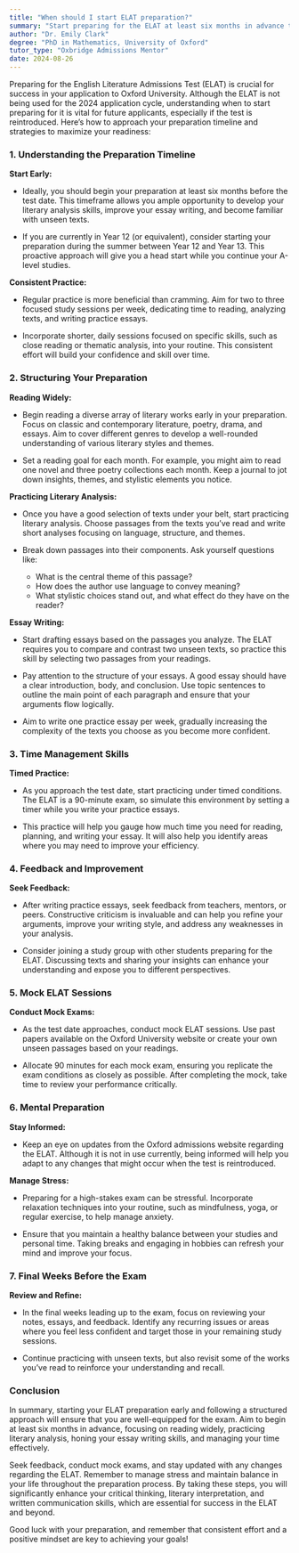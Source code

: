 ```yaml
---
title: "When should I start ELAT preparation?"
summary: "Start preparing for the ELAT at least six months in advance to enhance your literary analysis and essay writing skills for Oxford University applications."
author: "Dr. Emily Clark"
degree: "PhD in Mathematics, University of Oxford"
tutor_type: "Oxbridge Admissions Mentor"
date: 2024-08-26
---
```


Preparing for the English Literature Admissions Test (ELAT) is crucial for success in your application to Oxford University. Although the ELAT is not being used for the 2024 application cycle, understanding when to start preparing for it is vital for future applicants, especially if the test is reintroduced. Here’s how to approach your preparation timeline and strategies to maximize your readiness:

### 1. Understanding the Preparation Timeline

**Start Early:** 

- Ideally, you should begin your preparation at least six months before the test date. This timeframe allows you ample opportunity to develop your literary analysis skills, improve your essay writing, and become familiar with unseen texts.
  
- If you are currently in Year 12 (or equivalent), consider starting your preparation during the summer between Year 12 and Year 13. This proactive approach will give you a head start while you continue your A-level studies.

**Consistent Practice:**

- Regular practice is more beneficial than cramming. Aim for two to three focused study sessions per week, dedicating time to reading, analyzing texts, and writing practice essays.

- Incorporate shorter, daily sessions focused on specific skills, such as close reading or thematic analysis, into your routine. This consistent effort will build your confidence and skill over time.

### 2. Structuring Your Preparation

**Reading Widely:**

- Begin reading a diverse array of literary works early in your preparation. Focus on classic and contemporary literature, poetry, drama, and essays. Aim to cover different genres to develop a well-rounded understanding of various literary styles and themes.

- Set a reading goal for each month. For example, you might aim to read one novel and three poetry collections each month. Keep a journal to jot down insights, themes, and stylistic elements you notice.

**Practicing Literary Analysis:**

- Once you have a good selection of texts under your belt, start practicing literary analysis. Choose passages from the texts you’ve read and write short analyses focusing on language, structure, and themes.

- Break down passages into their components. Ask yourself questions like:
  - What is the central theme of this passage?
  - How does the author use language to convey meaning?
  - What stylistic choices stand out, and what effect do they have on the reader?

**Essay Writing:**

- Start drafting essays based on the passages you analyze. The ELAT requires you to compare and contrast two unseen texts, so practice this skill by selecting two passages from your readings.

- Pay attention to the structure of your essays. A good essay should have a clear introduction, body, and conclusion. Use topic sentences to outline the main point of each paragraph and ensure that your arguments flow logically.

- Aim to write one practice essay per week, gradually increasing the complexity of the texts you choose as you become more confident.

### 3. Time Management Skills

**Timed Practice:**

- As you approach the test date, start practicing under timed conditions. The ELAT is a 90-minute exam, so simulate this environment by setting a timer while you write your practice essays.

- This practice will help you gauge how much time you need for reading, planning, and writing your essay. It will also help you identify areas where you may need to improve your efficiency.

### 4. Feedback and Improvement

**Seek Feedback:**

- After writing practice essays, seek feedback from teachers, mentors, or peers. Constructive criticism is invaluable and can help you refine your arguments, improve your writing style, and address any weaknesses in your analysis.

- Consider joining a study group with other students preparing for the ELAT. Discussing texts and sharing your insights can enhance your understanding and expose you to different perspectives.

### 5. Mock ELAT Sessions

**Conduct Mock Exams:**

- As the test date approaches, conduct mock ELAT sessions. Use past papers available on the Oxford University website or create your own unseen passages based on your readings.

- Allocate 90 minutes for each mock exam, ensuring you replicate the exam conditions as closely as possible. After completing the mock, take time to review your performance critically.

### 6. Mental Preparation

**Stay Informed:**

- Keep an eye on updates from the Oxford admissions website regarding the ELAT. Although it is not in use currently, being informed will help you adapt to any changes that might occur when the test is reintroduced.

**Manage Stress:**

- Preparing for a high-stakes exam can be stressful. Incorporate relaxation techniques into your routine, such as mindfulness, yoga, or regular exercise, to help manage anxiety.

- Ensure that you maintain a healthy balance between your studies and personal time. Taking breaks and engaging in hobbies can refresh your mind and improve your focus.

### 7. Final Weeks Before the Exam

**Review and Refine:**

- In the final weeks leading up to the exam, focus on reviewing your notes, essays, and feedback. Identify any recurring issues or areas where you feel less confident and target those in your remaining study sessions.

- Continue practicing with unseen texts, but also revisit some of the works you’ve read to reinforce your understanding and recall.

### Conclusion

In summary, starting your ELAT preparation early and following a structured approach will ensure that you are well-equipped for the exam. Aim to begin at least six months in advance, focusing on reading widely, practicing literary analysis, honing your essay writing skills, and managing your time effectively. 

Seek feedback, conduct mock exams, and stay updated with any changes regarding the ELAT. Remember to manage stress and maintain balance in your life throughout the preparation process. By taking these steps, you will significantly enhance your critical thinking, literary interpretation, and written communication skills, which are essential for success in the ELAT and beyond.

Good luck with your preparation, and remember that consistent effort and a positive mindset are key to achieving your goals!
    